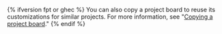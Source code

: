 {% ifversion fpt or ghec %}
You can also copy a project board to reuse its customizations for similar projects. For more information, see "[Copying a project board](/articles/copying-a-project-board)."
{% endif %}

